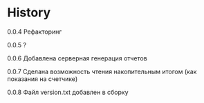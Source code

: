 
History
=======

0.0.4
    Рефакторинг
    
0.0.5
    ?
    
0.0.6
    Добавлена серверная генерация отчетов
    
0.0.7
    Сделана возможность чтения накопительным итогом (как показания на счетчике)
    
0.0.8
    Файл version.txt добавлен в сборку